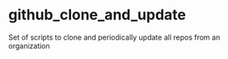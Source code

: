 # github_clone_and_update
Set of scripts to clone and periodically update all repos from an organization
